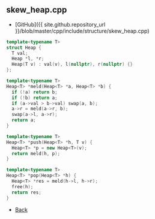 ## skew_heap.cpp

- [GitHub]({{ site.github.repository_url }}/blob/master/cpp/include/structure/skew_heap.cpp)

```cpp
template<typename T>
struct Heap {
  T val;
  Heap *l, *r;
  Heap(T v) : val(v), l(nullptr), r(nullptr) {}
};

template<typename T>
Heap<T> *meld(Heap<T> *a, Heap<T> *b) {
  if (!a) return b;
  if (!b) return a;
  if (a->val > b->val) swap(a, b);
  a->r = meld(a->r, b);
  swap(a->l, a->r);
  return a;
}

template<typename T>
Heap<T> *push(Heap<T> *h, T v) {
  Heap<T> *p = new Heap<T>(v);
  return meld(h, p);
}

template<typename T>
Heap<T> *pop(Heap<T> *h) {
  Heap<T> *res = meld(h->l, h->r);
  free(h);
  return res;
}
```

- [Back](../../../..)
